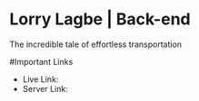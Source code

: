# Lorry Lagbe | Back-end
The incredible tale of effortless transportation

#Important Links
- Live Link: 
- Server Link:
